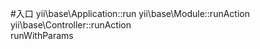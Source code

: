 #入口
 yii\base\Application::run
 yii\base\Module::runAction
 yii\base\Controller::runAction  
    runWithParams